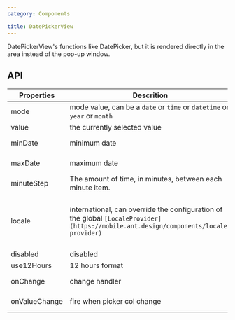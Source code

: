 ```yaml
---
category: Components

title: DatePickerView
---
```


DatePickerView's functions like DatePicker, but it is rendered directly in the area instead of the pop-up window.

## API

Properties | Descrition | Type | Default
-----------|------------|------|--------
| mode  | mode value, can be a `date` or `time` or `datetime` or `year` or `month` | String | `date` |
| value | the currently selected value | Date | - |
| minDate   | minimum date | Date  |  2000-1-1  |
| maxDate   | maximum date | Date  |  2030-1-1  |
| minuteStep |   The amount of time, in minutes, between each minute item.    | Number | 1 |
| locale   | international, can override the configuration of the global `[LocaleProvider](https://mobile.ant.design/components/locale-provider)` | Object: {DatePickerLocale: {year, month, day, hour, minute, am?, pm?}, okText, dismissText} |  -  |
| disabled   | disabled      | Boolean |    false  |
| use12Hours   | 12 hours format      | Boolean |    false  |
| onChange  | change handler | (date: Object): void |  -  |
| onValueChange | fire when picker col change | (vals: any, index: number) => void | - |
